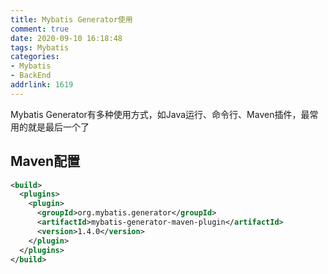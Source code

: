 ```yaml
---
title: Mybatis Generator使用
comment: true
date: 2020-09-10 16:18:48
tags: Mybatis
categories:
- Mybatis
- BackEnd
addrlink: 1619
---
```


Mybatis Generator有多种使用方式，如Java运行、命令行、Maven插件，最常用的就是最后一个了

## Maven配置

```xml
<build>
  <plugins>
    <plugin>
      <groupId>org.mybatis.generator</groupId>
      <artifactId>mybatis-generator-maven-plugin</artifactId>
      <version>1.4.0</version>
    </plugin>
  </plugins>
</build>
